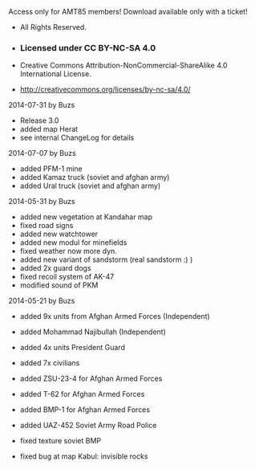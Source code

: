 ﻿
Access only for AMT85 members!
Download available only with a ticket!

- All Rights Reserved.

- <h3>Licensed under CC BY-NC-SA 4.0</h3>
- Creative Commons Attribution-NonCommercial-ShareAlike 4.0 International License.
- <http://creativecommons.org/licenses/by-nc-sa/4.0/>

2014-07-31 by Buzs

- Release 3.0
- added map Herat
- see internal ChangeLog for details


2014-07-07 by Buzs

- added PFM-1 mine
- added Kamaz truck (soviet and afghan army)
- added Ural truck (soviet and afghan army)

2014-05-31 by Buzs
- added new vegetation at Kandahar map
- fixed road signs
- added new watchtower
- added new modul for minefields
- fixed weather now more dyn.
- added new variant of sandstorm (real sandstorm :) )
- added 2x guard dogs
- fixed recoil system of AK-47
- modified sound of PKM

2014-05-21 by Buzs
- added 9x units from Afghan Armed Forces (Independent)
- added Mohammad Najibullah (Independent)
- added 4x units President Guard
- added 7x civilians
- added ZSU-23-4 for Afghan Armed Forces
- added T-62 for Afghan Armed Forces
- added BMP-1 for Afghan Armed Forces
- added UAZ-452 Soviet Army Road Police

- fixed texture soviet BMP
- fixed bug at map Kabul: invisible rocks
